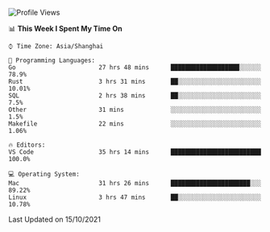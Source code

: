 <!--START_SECTION:waka-->
![Profile Views](http://img.shields.io/badge/Profile%20Views-2-blue)

📊 **This Week I Spent My Time On** 

```text
⌚︎ Time Zone: Asia/Shanghai

💬 Programming Languages: 
Go                       27 hrs 48 mins      ███████████████████░░░░░░   78.9% 
Rust                     3 hrs 31 mins       ██░░░░░░░░░░░░░░░░░░░░░░░   10.01% 
SQL                      2 hrs 38 mins       ██░░░░░░░░░░░░░░░░░░░░░░░   7.5% 
Other                    31 mins             ░░░░░░░░░░░░░░░░░░░░░░░░░   1.5% 
Makefile                 22 mins             ░░░░░░░░░░░░░░░░░░░░░░░░░   1.06%

🔥 Editors: 
VS Code                  35 hrs 14 mins      █████████████████████████   100.0%

💻 Operating System: 
Mac                      31 hrs 26 mins      ██████████████████████░░░   89.22% 
Linux                    3 hrs 47 mins       ██░░░░░░░░░░░░░░░░░░░░░░░   10.78%

```


 Last Updated on 15/10/2021
<!--END_SECTION:waka-->
